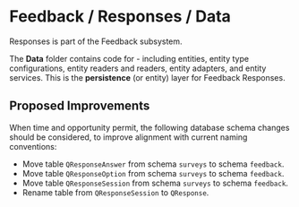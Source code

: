 # Feedback / Responses / Data

Responses is part of the Feedback subsystem.
  
The **Data** folder contains code for - including entities, entity type configurations, entity readers and readers, entity adapters, and entity services. This is the **persistence** (or entity) layer for Feedback Responses.

## Proposed Improvements

When time and opportunity permit, the following database schema changes should be considered, to improve alignment with current naming conventions:

* Move table `QResponseAnswer` from schema `surveys` to schema `feedback`.
* Move table `QResponseOption` from schema `surveys` to schema `feedback`.
* Move table `QResponseSession` from schema `surveys` to schema `feedback`.
* Rename table from `QResponseSession` to `QResponse`.
